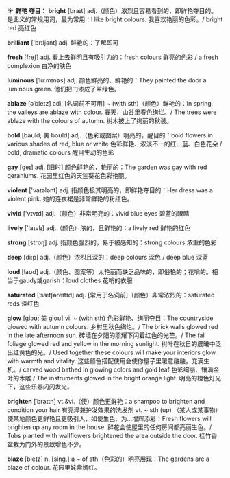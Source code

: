 ☀ <span class="category">**鲜艳 夺目：**</span>
<span class="vocabulary">**bright**</span> [braɪt] 
<span class="definition">adj.（颜色）浓烈且容易看到的，即鲜艳夺目的。是此义的常规用词，最为常用：</span>I like bright colours. 我喜欢艳丽的色彩。/ bright red 亮红色

<span class="vocabulary">**brilliant**</span> ['brɪljənt] 
<span class="definition">adj. 鲜艳的：</span>了解即可

<span class="vocabulary">**fresh**</span> [freʃ] 
<span class="definition">adj. 看上去鲜明且有吸引力的：</span>fresh colours 鲜亮的色彩 / a fresh complexion 白净的肤色
           
<span class="vocabulary">**luminous**</span> [ˈlu:mɪnəs]
<span class="definition">adj. 颜色鲜亮的、鲜艳的：</span>They painted the door a luminous green. 他们把门漆成了翠绿色。
           
<span class="vocabulary">**ablaze**</span> [əˈbleɪz]
<span class="definition">adj. [名词前不可用] ~ (with sth)（颜色）鲜艳的：</span>In spring, the valleys are ablaze with colour. 春天，山谷里春色绚烂。/ The trees were ablaze with the colours of autumn. 树木披上了绚丽的秋装。
           
<span class="vocabulary">**bold**</span> [bəʊld; 美 boʊld]
<span class="definition">adj.（色彩或图案）明亮的，醒目的：</span>bold flowers in various shades of red, blue or white 色彩鲜艳、浓淡不一的红、蓝、白色花朵 / bold, dramatic colours 醒目生动的色彩

<span class="vocabulary">**gay**</span> [ɡeɪ] 
<span class="definition">adj. [旧时] 颜色鲜艳的，艳丽的：</span>The garden was gay with red geraniums. 花园里红色的天竺葵花色彩艳丽。

<span class="vocabulary">**violent**</span> ['vaɪələnt] 
<span class="definition">adj. 指颜色极其明亮的，即鲜艳夺目的：</span>Her dress was a violent pink. 她的连衣裙是非常鲜艳的粉红色。

<span class="vocabulary">**vivid**</span> ['vɪvɪd] 
<span class="definition">adj.（颜色）非常明亮的：</span>vivid blue eyes 碧蓝的眼睛

<span class="vocabulary">**lively**</span> ['laɪvlɪ] 
<span class="definition">adj.（颜色）浓的，且鲜艳的：</span>a lively red 鲜艳的红色

<span class="vocabulary">**strong**</span> [strɒŋ] 
<span class="definition">adj. 指颜色强烈的，易于被感知的：</span>strong colours 浓重的色彩

<span class="vocabulary">**deep**</span> [di:p] 
<span class="definition">adj.（颜色）浓烈且深的：</span>deep colours 深色 / deep blue 深蓝

<span class="vocabulary">**loud**</span> [laʊd] 
<span class="definition">adj.（颜色、图案等）太艳丽而缺乏品味的，即俗艳的；花哨的。相当于gaudy或garish：</span>loud clothes 花哨的衣服
           
<span class="vocabulary">**saturated**</span> [ˈsætʃəreɪtɪd]
<span class="definition">adj. [常用于名词前]（颜色）非常浓烈的：</span>saturated reds 深红色           

<span class="vocabulary">**glow**</span> [gləʊ; 美 gloʊ]
<span class="definition">vi. ~ (with sth) 色彩鲜艳、绚丽夺目：</span>The countryside glowed with autumn colours. 乡村里秋色绚烂。/ The brick walls glowed red in the late afternoon sun. 砖墙在夕阳的照耀下闪着红色的光芒。/ The fall foliage glowed red and yellow in the morning sunlight. 树叶在秋日的晨曦中泛出红黄色的光。/ Used together these colours will make your interiors glow with warmth and vitality. 这些颜色搭配使用会使你屋子里暖意融融，充满生机。/ carved wood bathed in glowing colors and gold leaf 色彩绚丽、镶满金叶的木雕 / The instruments glowed in the bright orange light. 明亮的橙色灯光下，这些乐器闪闪发光。
           
<span class="vocabulary">**brighten**</span> [ˈbraɪtn]
<span class="definition">vt.&vi.（使）颜色更鲜艳：</span>a shampoo to brighten and condition your hair 有亮泽兼护发效果的洗发剂 <span class="definition">vt. ~ sth (up) （某人或某事物）使某地颜色更鲜艳且更吸引人，如使生色、为…增辉添彩：</span>Fresh flowers will brighten up any room in the house. 鲜花会使屋里的任何房间都亮丽生色。/ Tubs planted with wallflowers brightened the area outside the door. 桂竹香盆栽为门外的景致增色不少。
           
<span class="vocabulary">**blaze**</span> [bleɪz]
<span class="definition">n. [sing.] a ~ of sth（色彩的）明亮展现：</span>The gardens are a blaze of colour. 花园里姹紫嫣红。
